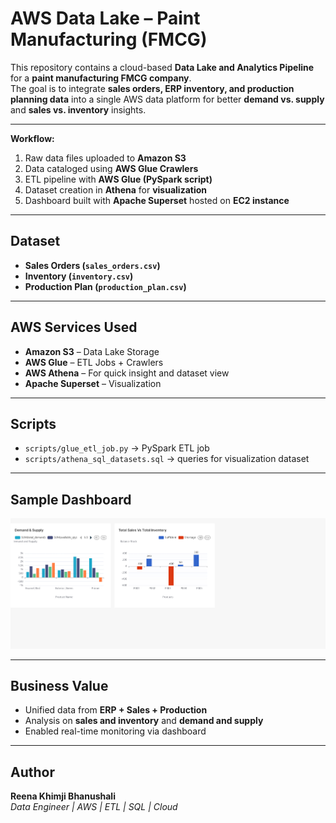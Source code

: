# AWS Data Lake – Paint Manufacturing (FMCG)

This repository contains a cloud-based **Data Lake and Analytics Pipeline** for a **paint manufacturing FMCG company**.  
The goal is to integrate **sales orders, ERP inventory, and production planning data** into a single AWS data platform for better **demand vs. supply** and **sales vs. inventory** insights.

---

**Workflow:**
1. Raw data files uploaded to **Amazon S3**
2. Data cataloged using **AWS Glue Crawlers**
3. ETL pipeline with **AWS Glue (PySpark script)**
4. Dataset creation in **Athena** for **visualization** 
5. Dashboard built with **Apache Superset** hosted on **EC2 instance**

---

## Dataset
- **Sales Orders (`sales_orders.csv`)**
- **Inventory (`inventory.csv`)**
- **Production Plan (`production_plan.csv`)**

---

## AWS Services Used
- **Amazon S3** – Data Lake Storage  
- **AWS Glue** – ETL Jobs + Crawlers  
- **AWS Athena** – For quick insight and dataset view   
- **Apache Superset** – Visualization  

---

## Scripts
- `scripts/glue_etl_job.py` → PySpark ETL job  
- `scripts/athena_sql_datasets.sql` → queries for visualization dataset

---

## Sample Dashboard
![Superset Dashboard](dashboard/analysis-dashboard.jpg)

---

## Business Value
- Unified data from **ERP + Sales + Production**  
- Analysis on **sales and inventory** and **demand and supply**  
- Enabled real-time monitoring via dashboard  

---

## Author
**Reena Khimji Bhanushali**  
*Data Engineer | AWS | ETL | SQL | Cloud* 





